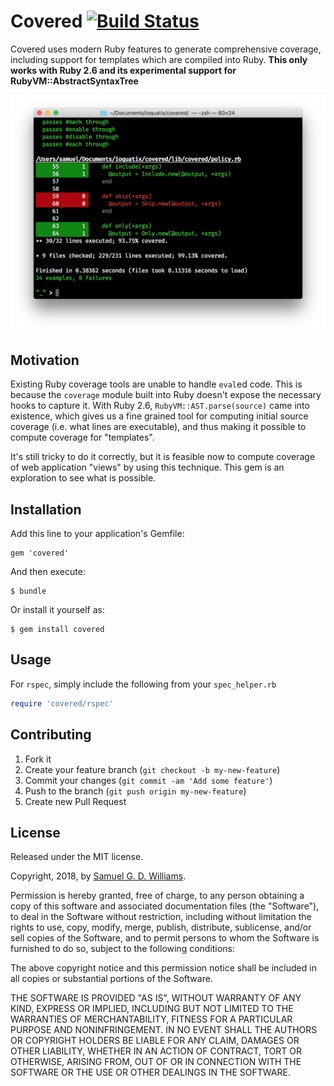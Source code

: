 # Covered [![Build Status](https://travis-ci.com/ioquatix/covered.svg)](https://travis-ci.com/ioquatix/covered)

Covered uses modern Ruby features to generate comprehensive coverage, including support for templates which are compiled into Ruby. **This only works with Ruby 2.6 and its experimental support for RubyVM::AbstractSyntaxTree**

![Screenshot](media/example.png)

## Motivation

Existing Ruby coverage tools are unable to handle `eval`ed code. This is because the `coverage` module built into Ruby doesn't expose the necessary hooks to capture it. With Ruby 2.6, `RubyVM::AST.parse(source)` came into existence, which gives us a fine grained tool for computing initial source coverage (i.e. what lines are executable), and thus making it possible to compute coverage for "templates".

It's still tricky to do it correctly, but it is feasible now to compute coverage of web application "views" by using this technique. This gem is an exploration to see what is possible.

## Installation

Add this line to your application's Gemfile:

	gem 'covered'

And then execute:

	$ bundle

Or install it yourself as:

	$ gem install covered

## Usage

For `rspec`, simply include the following from your `spec_helper.rb`

```ruby
require 'covered/rspec'
```

## Contributing

1. Fork it
2. Create your feature branch (`git checkout -b my-new-feature`)
3. Commit your changes (`git commit -am 'Add some feature'`)
4. Push to the branch (`git push origin my-new-feature`)
5. Create new Pull Request

## License

Released under the MIT license.

Copyright, 2018, by [Samuel G. D. Williams](http://www.codeotaku.com/samuel-williams).

Permission is hereby granted, free of charge, to any person obtaining a copy
of this software and associated documentation files (the "Software"), to deal
in the Software without restriction, including without limitation the rights
to use, copy, modify, merge, publish, distribute, sublicense, and/or sell
copies of the Software, and to permit persons to whom the Software is
furnished to do so, subject to the following conditions:

The above copyright notice and this permission notice shall be included in
all copies or substantial portions of the Software.

THE SOFTWARE IS PROVIDED "AS IS", WITHOUT WARRANTY OF ANY KIND, EXPRESS OR
IMPLIED, INCLUDING BUT NOT LIMITED TO THE WARRANTIES OF MERCHANTABILITY,
FITNESS FOR A PARTICULAR PURPOSE AND NONINFRINGEMENT. IN NO EVENT SHALL THE
AUTHORS OR COPYRIGHT HOLDERS BE LIABLE FOR ANY CLAIM, DAMAGES OR OTHER
LIABILITY, WHETHER IN AN ACTION OF CONTRACT, TORT OR OTHERWISE, ARISING FROM,
OUT OF OR IN CONNECTION WITH THE SOFTWARE OR THE USE OR OTHER DEALINGS IN
THE SOFTWARE.
